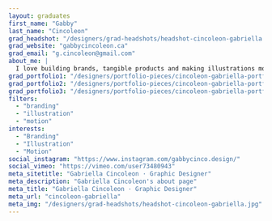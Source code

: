 ```yaml
---
layout: graduates
first_name: "Gabby"
last_name: "Cincoleon"
grad_headshot: "/designers/grad-headshots/headshot-cincoleon-gabriella.jpg"
grad_website: "gabbycincoleon.ca"
grad_email: "g.cincoleon@gmail.com"
about_me: |
  I love building brands, tangible products and making illustrations move. I’m a soft-spoken girl who also strives to make the right voice in every project reach its target audience.
grad_portfolio1: "/designers/portfolio-pieces/cincoleon-gabriella-portfolio1.jpg"
grad_portfolio2: "/designers/portfolio-pieces/cincoleon-gabriella-portfolio2.jpg"
grad_portfolio3: "/designers/portfolio-pieces/cincoleon-gabriella-portfolio3.jpg"
filters:
  - "branding"
  - "illustration"
  - "motion"
interests:
  - "Branding"
  - "Illustration"
  - "Motion"
social_instagram: "https://www.instagram.com/gabbycinco.design/"
social_vimeo: "https://vimeo.com/user73480943"
meta_sitetitle: "Gabriella Cincoleon · Graphic Designer"
meta_description: "Gabriella Cincoleon's about page"
meta_title: "Gabriella Cincoleon · Graphic Designer"
meta_url: "cincoleon-gabriella"
meta_img: "/designers/grad-headshots/headshot-cincoleon-gabriella.jpg"
---
```

